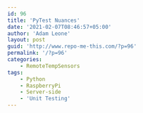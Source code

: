 ```yaml
---
id: 96
title: 'PyTest Nuances'
date: '2021-02-07T08:46:57+05:00'
author: 'Adam Leone'
layout: post
guid: 'http://www.repo-me-this.com/?p=96'
permalink: '/?p=96'
categories:
    - RemoteTempSensors
tags:
    - Python
    - RaspberryPi
    - Server-side
    - 'Unit Testing'
---
```


